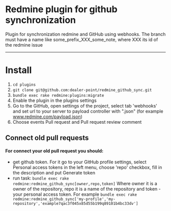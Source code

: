 # Redmine plugin for github synchronization
  Plugin for synchronization redmine and GitHub using webhooks. 
  The branch must have a name like some_prefix_XXX_some_note, where XXX its id of the redmine issue
***

# Install
  1. `cd plugins`
  2. `git clone git@github.com:dealer-point/redmine_github_sync.git`
  3. `bundle exec rake redmine:plugins:migrate`
  4. Enable the plugin in the plugins settings
  5. Go to the GitHub, open settings of the project, select tab 'webhooks' and set url to your server to payload controller with ".json" (for example www.redmine.com/payload.json)
  6. Choose events Pull request and Pull request review comment

## Connect old pull requests
#### For connect your old pull request you should: 
  - get github token. 
  For it go to your GitHub profile settings, select Personal access tokens in the left menu, choose 'repo' checkbox, fill in the description and put Generate token
  - run task:
 `bundle exec rake redmine:redmine_github_sync[owner,repo,token]`
Where owner it is a owner of the repository, repo it is a name of the repository and token - your personal access token.
For example 
`bundle exec rake redmine:redmine_github_sync['my-profile','my-repository','example7qac3f045x85d55b199q89101b4bc33dv']`